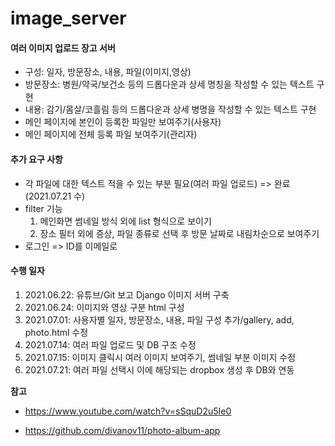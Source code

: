 # image_server

#### 여러 이미지 업로드 장고 서버

- 구성: 일자, 방문장소, 내용, 파일(이미지,영상)
- 방문장소: 병원/약국/보건소 등의 드롭다운과 상세 명칭을 작성할 수 있는 텍스트 구현
- 내용: 감기/몸살/코흘림 등의 드롭다운과 상세 병명을 작성할 수 있는 텍스트 구현
- 메인 페이지에 본인이 등록한 파일만 보여주기(사용자)
- 메인 페이지에 전체 등록 파일 보여주기(관리자)



#### 추가 요구 사항

- 각 파일에 대한 텍스트 적을 수 있는 부분 필요(여러 파일 업로드) => 완료(2021.07.21 수)
- filter 기능 
  1. 메인화면 썸네일 방식 외에 list 형식으로 보이기
  2. 장소 필터 외에 증상, 파일 종류로 선택 후 방문 날짜로 내림차순으로 보여주기
- 로그인 => ID를 이메일로



#### 수행 일자

1. 2021.06.22: 유튜브/Git 보고 Django 이미지 서버 구축
2. 2021.06.24: 이미지와 영상 구분 html 구성
3. 2021.07.01: 사용자별 일자, 방문장소, 내용, 파일 구성 추가/gallery, add, photo.html 수정
4. 2021.07.14: 여러 파일 업로드 및 DB 구조 수정
5. 2021.07.15: 이미지 클릭시 여러 이미지 보여주기, 썸네일 부분 이미지 수정
6. 2021.07.21: 여러 파일 선택시 이에 해당되는 dropbox 생성 후 DB와 연동



**참고**

-  https://www.youtube.com/watch?v=sSquD2u5Ie0

-  https://github.com/divanov11/photo-album-app

